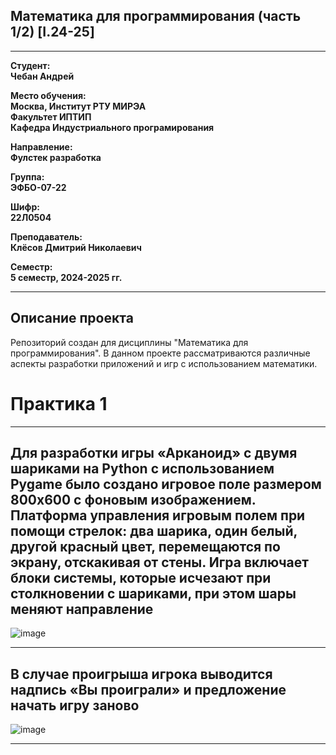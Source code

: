 ## Математика для программирования (часть 1/2) [I.24-25]
---

**Студент:**  
**Чебан Андрей**  

**Место обучения:**  
**Москва, Институт РТУ МИРЭА**  
**Факультет ИПТИП**  
**Кафедра Индустриального програмирования**  

**Направление:**  
**Фулстек разработка**  

**Группа:**  
**ЭФБО-07-22**  

**Шифр:**  
**22Л0504**  

**Преподаватель:**  
**Клёсов Дмитрий Николаевич**  

**Семестр:**  
**5 семестр, 2024-2025 гг.**

---

## Описание проекта

Репозиторий создан для дисциплины "Математика для программирования". В данном проекте рассматриваются различные аспекты разработки приложений и игр с использованием математики.


# Практика 1
______

## Для разработки игры «Арканоид» с двумя шариками на Python с использованием Pygame было создано игровое поле размером 800x600 с фоновым изображением. Платформа управления игровым полем при помощи стрелок: два шарика, один белый, другой красный цвет, перемещаются по экрану, отскакивая от стены. Игра включает блоки системы, которые исчезают при столкновении с шариками, при этом шары меняют направление

![image](https://github.com/user-attachments/assets/50b7d851-94dc-4e5e-a077-dbcf0310b8f2)
______


## В случае проигрыша игрока выводится надпись «Вы проиграли» и предложение начать игру заново 

![image](https://github.com/user-attachments/assets/8af08f6c-f302-45d0-9f00-b407cd509604)

_______
